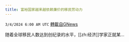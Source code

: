 ```yaml
---
title: 富裕国家越来越依赖廉价的移民劳动力
---
```

`3/4/2024 6:00 AM UTC` [轉載自GNews](https://gnews.org/articles/2362555)

随着全球移民人数达到创纪录的水平，[[zh:经济]]学家正就某...
